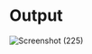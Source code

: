 # Output
![Screenshot (225)](https://github.com/aradhanayada/PW-assignment1-solution/assets/103102710/60fca3c8-5a15-458e-bcd7-514cc0daf9a7)
